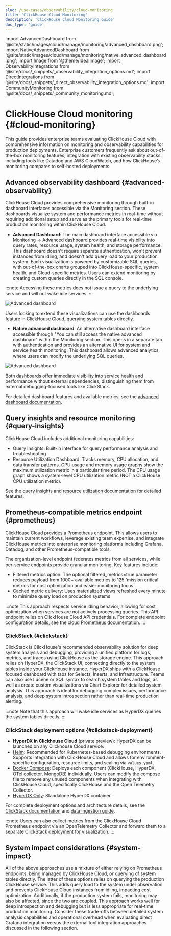 ```yaml
---
slug: /use-cases/observability/cloud-monitoring
title: 'ClickHouse Cloud Monitoring'
description: 'ClickHouse Cloud Monitoring Guide'
doc_type: 'guide'
---
```


import AdvancedDashboard from '@site/static/images/cloud/manage/monitoring/advanced_dashboard.png';
import NativeAdvancedDashboard from '@site/static/images/cloud/manage/monitoring/native_advanced_dashboard.png';
import Image from '@theme/IdealImage';
import ObservabilityIntegrations from '@site/docs/_snippets/_observability_integration_options.md';
import DirectIntegrations from '@site/docs/_snippets/_direct_observability_integration_options.md';
import CommunityMonitoring from '@site/docs/_snippets/_community_monitoring.md';

# ClickHouse Cloud monitoring {#cloud-monitoring}

This guide provides enterprise teams evaluating ClickHouse Cloud with comprehensive information on monitoring and observability capabilities for production deployments. Enterprise customers frequently ask about out-of-the-box monitoring features, integration with existing observability stacks including tools like Datadog and AWS CloudWatch, and how ClickHouse’s monitoring compares to self-hosted deployments.

## Advanced observability dashboard {#advanced-observability}

ClickHouse Cloud provides comprehensive monitoring through built-in dashboard interfaces accessible via the Monitoring section. These dashboards visualize system and performance metrics in real-time without requiring additional setup and serve as the primary tools for real-time production monitoring within ClickHouse Cloud.

- **Advanced Dashboard**: The main dashboard interface accessible via Monitoring → Advanced dashboard provides real-time visibility into query rates, resource usage, system health, and storage performance. This dashboard doesn't require separate authentication, won't prevent instances from idling, and doesn't add query load to your production system. Each visualization is powered by customizable SQL queries, with out-of-the-box charts grouped into ClickHouse-specific, system health, and Cloud-specific metrics. Users can extend monitoring by creating custom queries directly in the SQL console.

:::note
Accessing these metrics does not issue a query to the underlying service and will not wake idle services. 
:::

<Image img={AdvancedDashboard} size="lg" alt="Advanced dashboard"/>

Users looking to extend these visualizations can use the dashboards feature in ClickHouse Cloud, querying system tables directly.

- **Native advanced dashboard**: An alternative dashboard interface accessible through "You can still access the native advanced dashboard" within the Monitoring section. This opens in a separate tab with authentication and provides an alternative UI for system and service health monitoring. This dashboard allows advanced analytics, where users can modify the underlying SQL queries.

<Image img={NativeAdvancedDashboard} size="lg" alt="Advanced dashboard"/>

Both dashboards offer immediate visibility into service health and performance without external dependencies, distinguishing them from external debugging-focused tools like ClickStack.

For detailed dashboard features and available metrics, see the [advanced dashboard documentation](/cloud/manage/monitor/advanced-dashboard).

## Query insights and resource monitoring {#query-insights}

ClickHouse Cloud includes additional monitoring capabilities:

- Query Insights: Built-in interface for query performance analysis and troubleshooting
- Resource Utilization Dashboard: Tracks memory, CPU allocation, and data transfer patterns. CPU usage and memory usage graphs show the maximum utilization metric in a particular time period. The CPU usage graph shows a system-level CPU utilization metric (NOT a ClickHouse CPU utilization metric). 

See the [query insights](/cloud/get-started/query-insights) and [resource utilization](/operations/monitoring#resource-utilization) documentation for detailed features.

## Prometheus-compatible metrics endpoint {#prometheus}

ClickHouse Cloud provides a Prometheus endpoint. This allows users to maintain current workflows, leverage existing team expertise, and integrate ClickHouse metrics into enterprise monitoring platforms including Grafana, Datadog, and other Prometheus-compatible tools. 

The organization-level endpoint federates metrics from all services, while per-service endpoints provide granular monitoring. Key features include:
- Filtered metrics option: The optional filtered_metrics=true parameter reduces payload from 1000+ available metrics to 125 'mission critical' metrics for cost optimization and easier monitoring focus
- Cached metric delivery: Uses materialized views refreshed every minute to minimize query load on production systems

:::note
This approach respects service idling behavior, allowing for cost optimization when services are not actively processing queries. This API endpoint relies on ClickHouse Cloud API credentials. For complete endpoint configuration details, see the cloud [Prometheus documentation](/integrations/prometheus).
:::

<ObservabilityIntegrations/>

### ClickStack {#clickstack}

ClickStack is ClickHouse's recommended observability solution for deep system analysis and debugging, providing a unified platform for logs, metrics, and traces using ClickHouse as the storage engine. This approach relies on HyperDX, the ClickStack UI, connecting directly to the system tables inside your ClickHouse instance.
HyperDX ships with a ClickHouse focused dashboard with tabs for Selects, Inserts, and Infrastructure. Teams can also use Lucene or SQL syntax to search system tables and logs, as well as create custom visualizations via Chart Explorer for detailed system analysis. 
This approach is ideal for debugging complex issues, performance analysis, and deep system introspection rather than real-time production alerting.

:::note
Note that this approach will wake idle services as HyperDX queries the system tables directly.
:::

### ClickStack deployment options {#clickstack-deployment}

- **HyperDX in Clickhouse Cloud**  (private preview): HyperDX can be launched on any Clickhouse Cloud service.
- [Helm](/use-cases/observability/clickstack/deployment/helm): Recommended for Kubernetes-based debugging environments. Supports integration with ClickHouse Cloud and allows for environment-specific configuration, resource limits, and scaling via `values.yaml`.
- [Docker Compose](/use-cases/observability/clickstack/deployment/docker-compose): Deploys each component (ClickHouse, HyperDX, OTel collector, MongoDB) individually. Users can modify the compose file to remove any unused components when integrating with ClickHouse Cloud, specifically ClickHouse and the Open Telemetry Collector.
- [HyperDX Only](/use-cases/observability/clickstack/deployment/hyperdx-only): Standalone HyperDX container.

For complete deployment options and architecture details, see the [ClickStack documentation](/use-cases/observability/clickstack/overview) and [data ingestion guide](/use-cases/observability/clickstack/ingesting-data/overview).

:::note
Users can also collect metrics from the ClickHouse Cloud Prometheus endpoint via an OpenTelemetry Collector and forward them to a separate ClickStack deployment for visualization.
:::

<DirectIntegrations/>

<CommunityMonitoring/>

## System impact considerations {#system-impact}

All of the above approaches use a mixture of either relying on Prometheus endpoints, being managed by ClickHouse Cloud, or querying of system tables directly.
The latter of these options relies on querying the production ClickHouse service. This adds query load to the system under observation and prevents ClickHouse Cloud instances from idling, impacting cost optimization. Additionally, if the production system fails, monitoring may also be affected, since the two are coupled. This approach works well for deep introspection and debugging but is less appropriate for real-time production monitoring. Consider these trade-offs between detailed system analysis capabilities and operational overhead when evaluating direct Grafana integration versus the external tool integration approaches discussed in the following section.
